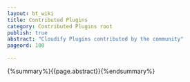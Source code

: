 ```yaml
---
layout: bt_wiki
title: Contributed Plugins
category: Contributed Plugins root
publish: true
abstract: "Cloudify Plugins contributed by the community"
pageord: 100

---
```

{%summary%}{{page.abstract}}{%endsummary%}